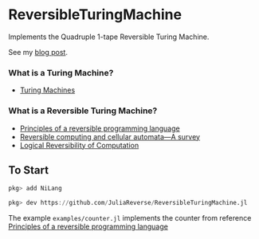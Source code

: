 # ReversibleTuringMachine

Implements the Quadruple 1-tape Reversible Turing Machine.

See my [blog post](https://nextjournal.com/giggle/rtm50/).

### What is a Turing Machine?
* [Turing Machines](https://plato.stanford.edu/entries/turing-machine/)

### What is a Reversible Turing Machine?
* [Principles of a reversible programming language](https://dl.acm.org/doi/10.1145/1366230.1366239)
* [Reversible computing and cellular automata—A survey](https://www.sciencedirect.com/science/article/pii/S030439750800100X)
* [Logical Reversibility of Computation](https://pdfs.semanticscholar.org/4c76/71550671deba9ec318d867522897f20e19ba.pdf?_ga=2.54101544.1421561968.1586161542-1569382451.1571329389)


## To Start

```julia pkg
pkg> add NiLang

pkg> dev https://github.com/JuliaReverse/ReversibleTuringMachine.jl
```

The example `examples/counter.jl` implements the counter from reference [Principles of a reversible programming language](https://dl.acm.org/doi/10.1145/1366230.1366239)

